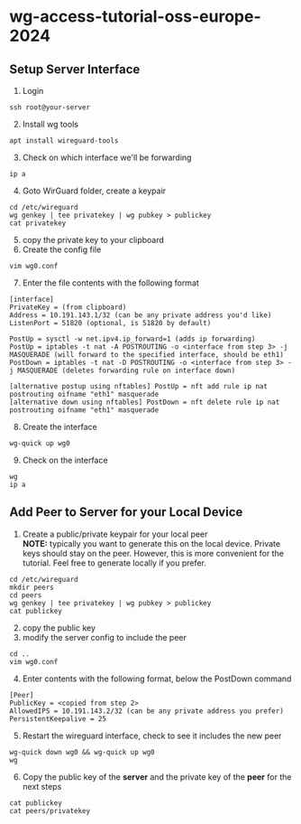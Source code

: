 # wg-access-tutorial-oss-europe-2024

## Setup Server Interface

1. Login  
```
ssh root@your-server
```
2. Install wg tools  
```
apt install wireguard-tools
```
3. Check on which interface we'll be forwarding  
```
ip a
```
4. Goto WirGuard folder, create a keypair  
```
cd /etc/wireguard
wg genkey | tee privatekey | wg pubkey > publickey
cat privatekey
```
5. copy the private key to your clipboard  
6. Create the config file  
```
vim wg0.conf
```
7. Enter the file contents with the following format  
```
[interface]
PrivateKey = (from clipboard)
Address = 10.191.143.1/32 (can be any private address you'd like)
ListenPort = 51820 (optional, is 51820 by default)

PostUp = sysctl -w net.ipv4.ip_forward=1 (adds ip forwarding)
PostUp = iptables -t nat -A POSTROUTING -o <interface from step 3> -j MASQUERADE (will forward to the specified interface, should be eth1)
PostDown = iptables -t nat -D POSTROUTING -o <interface from step 3> -j MASQUERADE (deletes forwarding rule on interface down)

[alternative postup using nftables] PostUp = nft add rule ip nat postrouting oifname "eth1" masquerade
[alternative down using nftables] PostDown = nft delete rule ip nat postrouting oifname "eth1" masquerade
```
8. Create the interface       
```
wg-quick up wg0
```
9. Check on the interface  
```
wg
ip a
```

## Add Peer to Server for your Local Device

1. Create a public/private keypair for your local peer  
**NOTE:** typically you want to generate this on the local device. Private keys should stay on the peer. However, this is more convenient for the tutorial. Feel free to generate locally if you prefer.   
```
cd /etc/wireguard
mkdir peers
cd peers
wg genkey | tee privatekey | wg pubkey > publickey
cat publickey
```
2. copy the public key  
3. modify the server config to include the peer    
```
cd ..
vim wg0.conf
```
4. Enter contents with the following format, below the PostDown command  
```
[Peer]
PublicKey = <copied from step 2>
AllowedIPS = 10.191.143.2/32 (can be any private address you prefer)
PersistentKeepalive = 25
```
5. Restart the wireguard interface, check to see it includes the new peer  
```
wg-quick down wg0 && wg-quick up wg0
wg
```
6. Copy the public key of the **server** and the private key of the **peer** for the next steps  
```
cat publickey
cat peers/privatekey
```

